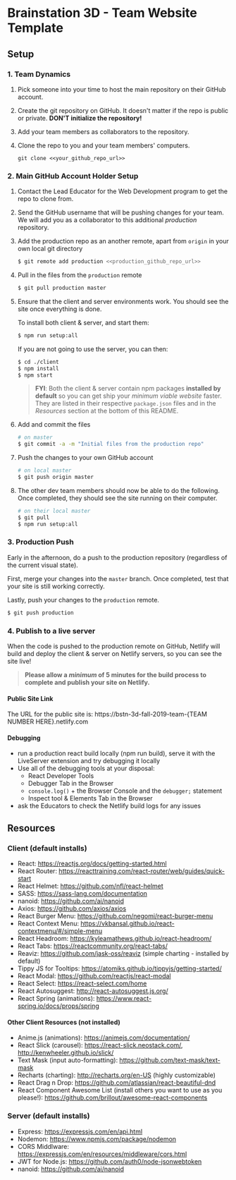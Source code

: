 # Brainstation 3D - Team Website Template

## Setup
### 1. Team Dynamics

1. Pick someone into your time to host the main repository on their GitHub account.

2. Create the git repository on GitHub. It doesn't matter if the repo is public or private. **DON'T initialize the repository!**

3. Add your team members as collaborators to the repository.

4. Clone the repo to you and your team members' computers. 

   `git clone <<your_github_repo_url>>`

### 2. Main GitHub Account Holder Setup

1. Contact the Lead Educator for the Web Development program to get the repo to clone from.

2. Send the GitHub username that will be pushing changes for your team. We will add you as a collaborator to this additional *production* repository.

3. Add the production repo as an another remote, apart from `origin` in your own local git directory

    ```bash
    $ git remote add production <<production_github_repo_url>>
    ```

4. Pull in the files from the `production` remote

    ```bash
    $ git pull production master
    ```

5. Ensure that the client and server environments work. You should see the site once everything is done.  

    To install both client & server, and start them:
    ```bash
    $ npm run setup:all
    ```

    If you are not going to use the server, you can then:

    ```bash
    $ cd ./client
    $ npm install
    $ npm start
    ```

    > **FYI**: Both the client & server contain npm packages **installed by default** so you can get ship your *minimum viable website* faster. They are listed in their respective `package.json` files and in the *Resources* section at the bottom of this README.

6. Add and commit the files

   ```bash
   # on master
   $ git commit -a -m "Initial files from the production repo"
   ```

7. Push the changes to your own GitHub account

   ```bash
   # on local master
   $ git push origin master
   ```

8. The other dev team members should now be able to do the following. Once completed, they should see the site running on their computer.

   ```bash
   # on their local master
   $ git pull
   $ npm run setup:all
   ```


### 3. Production Push

Early in the afternoon, do a push to the production repository (regardless of the current visual state).

First, merge your changes into the `master` branch. Once completed, test that your site is still working correctly. 

Lastly, push your changes to the `production` remote.

```bash
$ git push production
```

### 4. Publish to a live server
When the code is pushed to the production remote on GitHub, Netlify will build and deploy the client & server on Netlify servers, so you can see the site live!

> **Please allow a _minimum_ of 5 minutes for the build process to complete and publish your site on Netlify.**

#### Public Site Link
The URL for the public site is: https://bstn-3d-fall-2019-team-{TEAM NUMBER HERE}.netlify.com

#### Debugging
- run a production react build locally (npm run build), serve it with the LiveServer extension and try debugging it locally
- Use all of the debugging tools at your disposal:
  - React Developer Tools
  - Debugger Tab in the Browser
  - `console.log()` + the Browser Console and the `debugger;` statement
  - Inspect tool & Elements Tab in the Browser
- ask the Educators to check the Netlify build logs for any issues

## Resources
### Client (default installs)
- React: https://reactjs.org/docs/getting-started.html
- React Router: https://reacttraining.com/react-router/web/guides/quick-start
- React Helmet: https://github.com/nfl/react-helmet
- SASS: https://sass-lang.com/documentation
- nanoid: https://github.com/ai/nanoid
- Axios: https://github.com/axios/axios
- React Burger Menu: https://github.com/negomi/react-burger-menu
- React Context Menu: https://vkbansal.github.io/react-contextmenu/#/simple-menu
- React Headroom: https://kyleamathews.github.io/react-headroom/
- React Tabs: https://reactcommunity.org/react-tabs/
- Reaviz: https://github.com/jask-oss/reaviz (simple charting - installed by default)
- Tippy JS for Tooltips: https://atomiks.github.io/tippyjs/getting-started/
- React Modal: https://github.com/reactjs/react-modal
- React Select: https://react-select.com/home
- React Autosuggest: http://react-autosuggest.js.org/
- React Spring (animations): https://www.react-spring.io/docs/props/spring

#### Other Client Resources (not installed)
- Anime.js (animations): https://animejs.com/documentation/
- React Slick (carousel): https://react-slick.neostack.com/, http://kenwheeler.github.io/slick/
- Text Mask (input auto-formatting): https://github.com/text-mask/text-mask
- Recharts (charting): http://recharts.org/en-US (highly customizable)
- React Drag n Drop: https://github.com/atlassian/react-beautiful-dnd
- React Component Awesome List (install others you want to use as you please!): https://github.com/brillout/awesome-react-components

### Server (default installs)
- Express: https://expressjs.com/en/api.html
- Nodemon: https://www.npmjs.com/package/nodemon
- CORS Middlware: https://expressjs.com/en/resources/middleware/cors.html
- JWT for Node.js: https://github.com/auth0/node-jsonwebtoken
- nanoid: https://github.com/ai/nanoid
